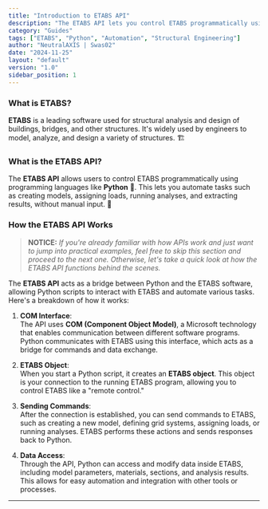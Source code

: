 ```yaml
---
title: "Introduction to ETABS API"
description: "The ETABS API lets you control ETABS programmatically using languages like Python, automating tasks like model creation, analysis, and report generation without manual input."
category: "Guides"
tags: ["ETABS", "Python", "Automation", "Structural Engineering"]
author: "NeutralAXIS | Swas02"
date: "2024-11-25"
layout: "default"
version: "1.0"
sidebar_position: 1
---
```

### **What is ETABS?**  
**ETABS** is a leading software used for structural analysis and design of buildings, bridges, and other structures. It's widely used by engineers to model, analyze, and design a variety of structures. 🏗️

### **What is the ETABS API?**  
The **ETABS API** allows users to control ETABS programmatically using programming languages like **Python** 🐍. This lets you automate tasks such as creating models, assigning loads, running analyses, and extracting results, without manual input. 🤖


### **How the ETABS API Works**


> **NOTICE:** *If you're already familiar with how APIs work and just want to jump into practical examples, feel free to skip this section and proceed to the next one. Otherwise, let's take a quick look at how the ETABS API functions behind the scenes.*  


The **ETABS API** acts as a bridge between Python and the ETABS software, allowing Python scripts to interact with ETABS and automate various tasks. Here's a breakdown of how it works:

1. **COM Interface**:  
   The API uses **COM (Component Object Model)**, a Microsoft technology that enables communication between different software programs. Python communicates with ETABS using this interface, which acts as a bridge for commands and data exchange. 

2. **ETABS Object**:  
   When you start a Python script, it creates an **ETABS object**. This object is your connection to the running ETABS program, allowing you to control ETABS like a "remote control." 

3. **Sending Commands**:  
   After the connection is established, you can send commands to ETABS, such as creating a new model, defining grid systems, assigning loads, or running analyses. ETABS performs these actions and sends responses back to Python.

4. **Data Access**:  
   Through the API, Python can access and modify data inside ETABS, including model parameters, materials, sections, and analysis results. This allows for easy automation and integration with other tools or processes.

---